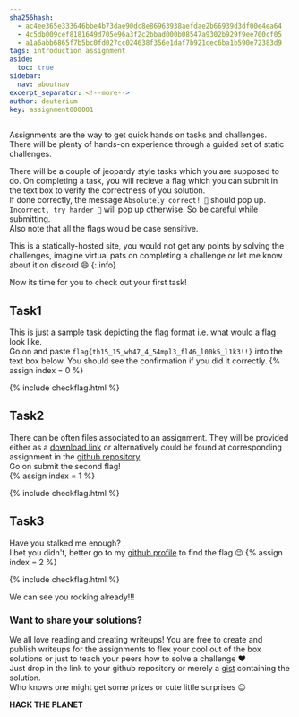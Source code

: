 ```yaml
---
sha256hash: 
  - ac4ee365e333646bbe4b73dae90dc8e86963938aefdae2b66939d3df00e4ea64
  - 4c5db009cef8181649d705e96a3f2c2bbad000b08547a9302b929f9ee700cf05
  - a1a6abb6865f7b5bc0fd027cc024638f356e1daf7b921cec6ba1b590e72383d9
tags: introduction assignment
aside:
  toc: true
sidebar:
  nav: aboutnav
excerpt_separator: <!--more-->
author: deuterium
key: assignment000001
---
```


Assignments are the way to get quick hands on tasks and challenges.  
There will be plenty of hands-on experience through a guided set of static challenges.  
<!--more-->
There will be a couple of jeopardy style tasks which you are supposed to do. On completing a task, you will recieve a flag which you can submit in the text box to verify the correctness of you solution.  
If done correctly, the message `Absolutely correct! 🥳` should pop up. `Incorrect, try harder 🥺` will pop up otherwise. So be careful while submitting.  
Also note that all the flags would be case sensitive.

This is a statically-hosted site, you would not get any points by solving the challenges, imagine virtual pats on completing a challenge or let me know about it on discord :smile:
{:.info}

Now its time for you to check out your first task! 

## Task1 
This is just a sample task depicting the flag format i.e. what would a flag look like.  
Go on and paste `flag{th15_15_wh47_4_54mpl3_fl46_l00k5_l1k3!!}` into the text box below. You should see the confirmation if you did it correctly.
{% assign index = 0 %}

{% include checkflag.html %}

## Task2
There can be often files associated to an assignment. They will be provided either as a [download link](https://raw.githubusercontent.com/deut-erium/ctf-tutorials/master/assigments/what%20are%20assignments/task2.txt) or alternatively could be found at corresponding assignment in the [github repository](https://github.com/deut-erium/ctf-tutorials/tree/master/assigments)  
Go on submit the second flag!  
{% assign index = 1 %}

{% include checkflag.html %}

## Task3
Have you stalked me enough?  
I bet you didn't, better go to my [github profile](https://github.com/deut-erium) to find the flag :wink:
{% assign index = 2 %}

{% include checkflag.html %}

We can see you rocking already!!!
### Want to share your solutions?  
We all love reading and creating writeups! You are free to create and publish writeups for the assignments to flex your cool out of the box solutions or just to teach your peers how to solve a challenge :heart:  
Just drop in the link to your github repository or merely a [gist](https://gist.github.com/) containing the solution.  
Who knows one might get some prizes or cute little surprises :wink:  


**HACK THE PLANET**




